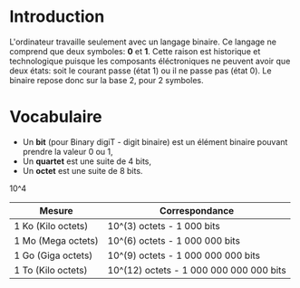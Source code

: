 <!-- TITLE: Systemes De Numeration -->
<!-- SUBTITLE: A quick summary of Systemes De Numeration -->

# Introduction
L'ordinateur travaille seulement avec un langage binaire. Ce langage ne comprend que deux symboles: **0** et **1**. Cette raison est historique et technologique puisque les composants éléctroniques ne peuvent avoir que deux états: soit le courant passe (état 1) ou il ne passe pas (état 0).
Le binaire repose donc sur la base 2, pour 2 symboles.

# Vocabulaire
* Un **bit** (pour Binary digiT - digit binaire) est un élément binaire pouvant prendre la valeur 0 ou 1,
* Un **quartet** est une suite de 4 bits,
* Un **octet** est une suite de 8 bits.

10^4

|Mesure|Correspondance|
|--------|------------------|
| 1 Ko (Kilo octets) | 10^(3) octets - 1 000 bits |
| 1 Mo (Mega octets) | 10^(6) octets - 1 000 000 bits |
| 1 Go (Giga octets) | 10^(9) octets - 1 000 000 000 bits |
| 1 To (Kilo octets) | 10^(12) octets - 1 000 000 000 000 bits |